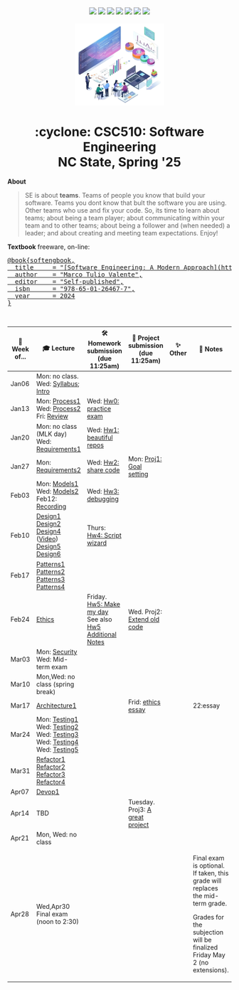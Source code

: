 <p><a name=top> </a>&nbsp;</p>
<p align=center>
    <a
    href="/README.md#top"><img
    src="https://img.shields.io/badge/Home-%23ff5733?style=for-the-badge&logo=home&logoColor=white"></a> <a
    href="/docs/syllabus.md#top"><img
    src="https://img.shields.io/badge/Syllabus-%230055ff?style=for-the-badge&logo=openai&logoColor=white"></a> <a
    href="https://docs.google.com/spreadsheets/d/1Jlx-BBsvVqmWhW1L9Fz6u18vPSjGXj1i/edit?usp=sharing&ouid=110996670184359055145&rtpof=true&sd=true"><img
    src="https://img.shields.io/badge/Groups-%23ffd700?style=for-the-badge&logo=users&logoColor=white"></a> <a
    href="https://moodle-courses2425.wolfware.ncsu.edu/course/view.php?id=7150"><img
    src="https://img.shields.io/badge/Moodle-%23dc143c?style=for-the-badge&logo=moodle&logoColor=white"></a> <a
    href="https://discord.gg/whDXzJGP"><img
    src="https://img.shields.io/badge/Discord-%23008080?style=for-the-badge&logo=discord&logoColor=white"></a> <a
    href="https://ncsu.hosted.panopto.com/Panopto/Pages/Sessions/List.aspx?folderID=958aa5e8-f99e-441f-a545-b26400dfe515"><img
    src="https://img.shields.io/badge/Videos-%23ffa500?style=for-the-badge&logo=youtube&logoColor=white"></a> <a
    href="/LICENSE.md"><img
    src="https://img.shields.io/badge/(c)%20Tim%20Menzies,%202025-%234b4b4b?style=for-the-badge&logoColor=white"></a>
    <br>&nbsp;<br>
    <img width=200 src="/img/banner2.png">
</p>
<h1 align="center">:cyclone:&nbsp;CSC510: Software Engineering<br>NC&nbsp;State, Spring&nbsp;'25</h1>
      

**About**
>  SE is about **teams**. Teams of people you know that build your software. Teams you dont know that bult the software you are using. Other teams who use and fix your code.  So, its time to learn about teams; about being a team player; about communicating within your team and to other teams;  about being a follower and (when needed) a leader; and about creating and meeting team expectations. Enjoy!

**Textbook** freeware, on-line:
<a href="https://softengbook.org">
<pre>
@book{softengbook,
  title     = "[Software Engineering: A Modern Approach](https://softengbook.org/)",
  author    = "Marco Tulio Valente",
  editor    = "Self-published",
  isbn      = "978-65-01-26467-7",
  year      = 2024
}
</pre></a>

<br clear=all>

<table>
  <thead>
    <tr>
      <th>📅  Week of...</th>
      <th>🎓 Lecture</th>
      <th>🛠️ Homework submission<br>(due 11:25am)</th>
      <th>📂 Project submission<br>(due 11:25am)</th>
      <th>✨ Other</th>
      <th>📝 Notes</th>
      <th>📊 Grade</th>
    </tr>
  </thead>
  <tbody>
    <tr>
      <td>Jan06</td>
      <td>Mon: no class.<br>Wed: <a href="/docs/syllabus.md">Syllabus</a>; <br><a href="/docs/intro.md">Intro<a></td>
      <td></td>
      <td></td>
      <td></td>
      <td></td>
      <td></td>
    </tr>
    <tr>
      <td>Jan13</td>
      <td>
           Mon: <a href="https://softengbook.org/chapter2">Process1</a><br>
           Wed: <a href="/docs/process2.md">Process2</a><br>
           Fri: <a href="/docs/mini-reviewJan17.md">Review</a>
           <!--- Wed: <a href="https://medium.com/inthepipeline/how-to-use-a-makefile-to-speed-up-your-dbt-project-workflow-fb36eb676910">Data-oriented coding</a ---->
      </td>
      <td>
           Wed: <a href="docs/hw0.md">Hw0: practice exam</a>
      </td>
      <td></td>
      <td></td>
      <td></td>
      <td>0 marks</td>
    </tr>
    <tr>
      <td>Jan20</td>
      <td>
           Mon: no class (MLK  day)<br>
       Wed: <a href="https://softengbook.org/chapter3">Requirements1</a><br>
      </td>
      <td>
           Wed: <a href="docs/hw1.md">Hw1: beautiful repos</a>
      </td>
      <td></td>
      <td></td>
      <td></td>
      <td>1:homework</td>
    </tr>
    <tr>
      <td>Jan27</td>
      <td>
      Mon: <a href="/docs/require2.md">Requirements2</a>
      </td>
      <td>
           Wed: <a href="docs/hw02.md">Hw2: share code</a>
      </td>
      <td>
           Mon: <a href="docs/proj1.md">Proj1: Goal setting</a>
      </td>
      <td></td>
      <td></td>
      <td>1:homework<br>
          10:project</td>
    </tr>
    <tr>
      <td>Feb03</td>
      <td>
         Mon: <a href="https://softengbook.org/chapter4">Models1</a><br>
         Wed: <a href="/docs/models2.md">Models2</a><br>
          Feb12: <a href="/docs/feb12.m4a">Recording</a>
      </td>
      <td>
           Wed: <a href="docs/hw03.md">Hw3: debugging</a>
      </td>
      <td></td>
      <td></td>
      <td></td>
      <td>1:Homework</td>
    </tr>
    <tr>
      <td>Feb10</td>
      <td>
      <a href="https://softengbook.org/chapter5">Design1</a><br>
      <a href="/docs/design2.md">Design2</a><br>
      <a href="/docs/design4.md">Design4</a> (<a
      href="https://ncsu.zoom.us/rec/share/R1pvnOA677vqrvjZvdTGRZz9Gky3l7q0xF9TLaI0XeTaWvXjl8nVIO1AA6wmXMgt.N6hDzx56zN41D3oJ Passcode: 8Characters!">Video</a>)<br>
      <a href="/docs/design5.md">Design5</a> <br>
      <a href="/docs/design6.md">Design6</a>
      </td>
      <td>
           Thurs: <a href="docs/hw04.md">Hw4: Script wizard</a>
      </td>
      <td></td>
      <td></td>
      <td></td>
      <td>1:homework</td>
    </tr>
    <tr>
      <td>Feb17</td>
        <td><a href="https://softengbook.org/chapter6">Patterns1</a><br>
            <a href="/docs/patterns2.md">Patterns2</a><br>
            <a href="/docs/patterns3.md">Patterns3</a><br>
            <a href="/docs/patterns4.md">Patterns4</a>
        </td>
      <td></td>
      <td></td>
      <td></td>
      <td></td>
    </tr>
    <tr>
      <td>Feb24</td>
       <td><a href="/docs/ethics.md">Ethics</a></td>
      <td>
          Friday. <a href="docs/hw05.md">Hw5: Make my day</a><br>
          See also <a href="docs/hw05notes.md">Hw5 Additional Notes </a><br>
      </td>
      <td>Wed. Proj2: <a href="docs/proj23.md">Extend old code</a></td>
      <td></td>
      <td></td>
      <td>15:project<br>1:homework</td>
    </tr>
    <tr>
      <td>Mar03</td>
      <td>Mon: <a href="/docs/security.md">Security</a><br>
          Wed: Mid-term exam</td>
      <td></td>
      <td></td>
      <td></td>
      <td></td>
      <td>25:exam</td>
    </tr>
    <tr>
      <td>Mar10</td>
      <td>Mon,Wed: no class (spring break)</td>
      <td></td>
      <td></td>
      <td></td>
      <td></td>
      <td></td>
    </tr>
    <tr>
      <td>Mar17</td>        
       <td><a href="https://softengbook.org/chapter7">Architecture1</a></td>
      <td></td>
      <td>
         Frid: <a href="docs/essay.md">ethics essay</a>
      </td>
      <td></td>
      <td>22:essay</td>
    </tr>
    <tr>
      <td>Mar24</td>
        <td>
          Mon: <a href="https://softengbook.org/chapter8">Testing1</a><br>
          Wed: <a href="/docs/test2.md">Testing2</a><br>
          Wed: <a href="/docs/test3.md">Testing3</a><br>
          Wed: <a href="/docs/test4.md">Testing4</a><br>
          Wed: <a href="/docs/test5.md">Testing5</a>
        </td>
      <td></td>
      <td></td>
      <td></td>
      <td></td>
      <td></td>
    </tr>
    <tr>
      <td>Mar31</td>  
        <td><a href="https://softengbook.org/chapter9">Refactor1</a><br>
        <a href="/docs/Refactor2.pdf">Refactor2</a><br>
              <a href="/docs/refactor3.md">Refactor3</a><br>
              <a href="/docs/refactor4.md">Refactor4</a>
        </td>
      <td></td>
      <td></td>
      <td></td>
      <td></td>
    </tr>
    <tr>
      <td>Apr07</td>
      <td><a href="https://softengbook.org/chapter10">Devop1</a></td>
      <td></td>
      <td></td>
      <td></td>
      <td></td>
      <td></td>
    </tr>
    <tr>
      <td>Apr14</td>
      <td>TBD</td>
      <td></td>
      <td>Tuesday. Proj3: <a href="docs/proj23.md">A great project</a></td>
      <td></td>
      <td></td>
      <td>23:project</td>
    </tr>
    <tr>
      <td>Apr21</td>
      <td>Mon, Wed: no class</td>
      <td></td>
      <td></td>
      <td></td>
      <td></td>
      <td></td>
    </tr>
    <tr>
      <td>Apr28</td>
      <td>
         Wed,Apr30 Final exam (noon to 2:30)
      </td>
      <td></td>
      <td></td>
      <td></td>
      <td><p>Final exam is optional. If taken, this  grade will replaces the mid-term grade.</p>
          <p>Grades for the subjection will be finalized  Friday May 2 (no extensions).</p></td>
      <td>25:exam</td>
    </tr>
  </tbody>
</table>
